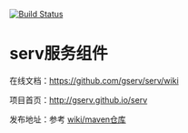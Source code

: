 [![Build Status](https://travis-ci.org/gserv/serv.png)](https://travis-ci.org/gserv/serv)

# serv服务组件


在线文档：https://github.com/gserv/serv/wiki		

项目首页：http://gserv.github.io/serv		

发布地址：参考 [wiki/maven仓库](https://github.com/gserv/serv/wiki/maven%E4%BB%93%E5%BA%93)
	
